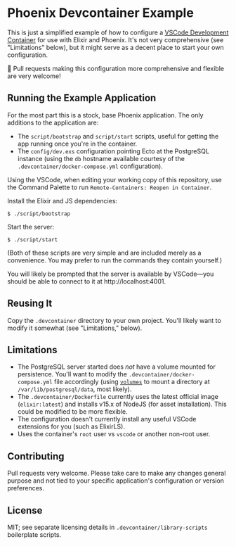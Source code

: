 # Phoenix Devcontainer Example

This is just a simplified example of how to configure a [VSCode Development Container](https://code.visualstudio.com/docs/remote/containers) for use with Elixir and Phoenix. It's not very comprehensive (see "Limitations" below), but it might serve as a decent place to start your own configuration.

:wave: Pull requests making this configuration more comprehensive and flexible are very welcome!

## Running the Example Application

For the most part this is a stock, base Phoenix application. The only additions to the application are:
- The `script/bootstrap` and `script/start` scripts, useful for getting the app running once you're in the container.
- The `config/dev.exs` configuration pointing Ecto at the PostgreSQL instance (using the `db` hostname available courtesy
  of the `.devcontainer/docker-compose.yml` configuration).

Using the VSCode, when editing your working copy of this repository, use the Command Palette to run `Remote-Containers: Reopen in Container`.

Install the Elixir and JS dependencies:

```shell
$ ./script/bootstrap
```

Start the server:

```shell
$ ./script/start
```

(Both of these scripts are very simple and are included merely as a convenience. You may prefer to run the commands they contain yourself.)

You will likely be prompted that the server is available by VSCode—you should be able to connect to it at http://localhost:4001.

## Reusing It

Copy the `.devcontainer` directory to your own project. You'll likely want to modify it somewhat (see "Limitations," below).

## Limitations

- The PostgreSQL server started does _not_ have a volume mounted for persistence. You'll want to modify the `.devcontainer/docker-compose.yml` file accordingly (using [`volumes`](https://docs.docker.com/compose/compose-file/compose-file-v3/#volumes) to mount a directory at `/var/lib/postgresql/data`, most likely).
- The `.devcontainer/Dockerfile` currently uses the latest official image (`elixir:latest`) and installs v15.x of NodeJS (for asset installation). This could be modified to be more flexible.
- The configuration doesn't currently install any useful VSCode extensions for you (such as ElixirLS).
- Uses the container's `root` user vs `vscode` or another non-root user.

## Contributing

Pull requests very welcome. Please take care to make any changes general purpose and not tied
to your specific application's configuration or version preferences.

## License

MIT; see separate licensing details in `.devcontainer/library-scripts` boilerplate scripts.
